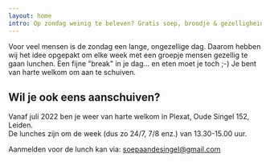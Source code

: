 ```yaml
---
layout: home
intro: Op zondag weinig te beleven? Gratis soep, broodje & gezelligheid!
---
```

Voor veel mensen is de zondag een lange, ongezellige dag. Daarom hebben wij het idee opgepakt om elke week met een groepje mensen gezellig te gaan lunchen. Een fijne "break" in je dag... en eten moet je toch ;-) Je bent van harte welkom om aan te schuiven.

## Wil je ook eens aanschuiven?

Vanaf juli 2022 ben je weer van harte welkom in Plexat, Oude Singel 152, Leiden.\
De lunches zijn om de week (dus zo 24/7, 7/8 enz.) van 13.30-15.00 uur.

Aanmelden voor de lunch kan via: [soepaandesingel@gmail.com](mailto:soepaandesingel@gmail.com)